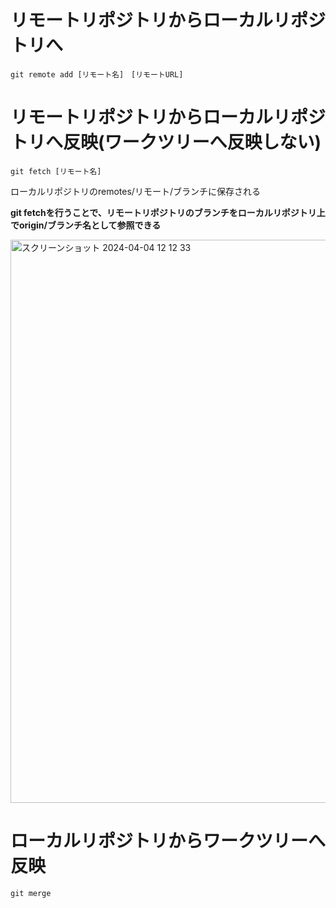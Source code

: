 # リモートリポジトリからローカルリポジトリへ

```git remote add [リモート名]　[リモートURL]```

# リモートリポジトリからローカルリポジトリへ反映(ワークツリーへ反映しない)

```git fetch [リモート名]```

ローカルリポジトリのremotes/リモート/ブランチに保存される

**git fetchを行うことで、リモートリポジトリのブランチをローカルリポジトリ上でorigin/ブランチ名として参照できる**

<img width="901" alt="スクリーンショット 2024-04-04 12 12 33" src="https://github.com/Ryo-0912/Git/assets/82032550/ef919f2f-8e5a-4e11-9543-16163620a4bb">

# ローカルリポジトリからワークツリーへ反映

```git merge```


